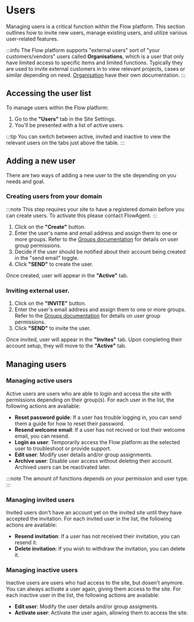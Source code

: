 # Users

Managing users is a critical function within the Flow platform. This section outlines how to invite new users, manage existing users, and utilize various user-related features.

:::info
The Flow platform supports "external users" sort of "your customers/vendors" users called **Organisations**, which is a user that only have limited access to specific items and limited functions. Typically they are used to invite external customers in to view relevant projects, cases or similar depending on need. [Organisation](/docs/sites/organisations) have their own documentation.
:::

## Accessing the user list

To manage users within the Flow platform:

1. Go to the **"Users"** tab in the Site Settings.
2. You'll be presented with a list of active users.

:::tip
You can switch between active, invited and inactive to view the relevant users on the tabs just above the table.
:::

## Adding a new user

There are two ways of adding a new user to the site depending on you needs and goal.

### Creating users from your domain

:::note
This step requires your site to have a registered domain before you can create users. To activate this please contact FlowAgent.
:::

1. Click on the **"Create"** button.
2. Enter the user's name and email address and assign them to one or more groups. Refer to the [Groups documentation](/docs/sites/groups) for details on user group permissions.
3. Decide if the user should be notified about their account being created in the "send email" toggle.
3. Click **"SEND"** to create the user.

Once created, user will appear in the **"Active"** tab.

### Inviting external user.

1. Click on the **"INVITE"** button.
2. Enter the user's email address and assign them to one or more groups. Refer to the [Groups documentation](/docs/sites/groups) for details on user group permissions.
3. Click **"SEND"** to invite the user.

Once invited, user will appear in the **"Invites"** tab. Upon completing their account setup, they will move to the **"Active"** tab.

## Managing users

### Managing active users

Active users are users who are able to login and access the site with permissions depending on their group(s).
For each user in the list, the following actions are available:

- **Reset password guide**: If a user has trouble logging in, you can send them a guide for how to reset their password.
- **Resend welcome email**: If a user has not recived or lost their welcome email, you can resend.
- **Login as user**: Temporarily access the Flow platform as the selected user to troubleshoot or provide support.
- **Edit user**: Modify user details and/or group assignments.
- **Archive user**: Disable user access without deleting their account. Archived users can be reactivated later.

:::note
The amount of functions depends on your permission and user type.
:::

### Managing invited users

Invited users don't have an account yet on the invited site until they have accepted the invitation.
For each invited user in the list, the following actions are available:

- **Resend invitation**: If a user has not received their invitation, you can resend it.
- **Delete invitation**: If you wish to withdraw the invitation, you can delete it.

### Managing inactive users

Inactive users are users who had access to the site, but dosen't anymore.
You can always activate a user again, giving them access to the site.
For each inactive user in the list, the following actions are available:

- **Edit user**: Modify the user details and/or group assigments.
- **Activate user**: Activate the user again, allowing them to access the site.